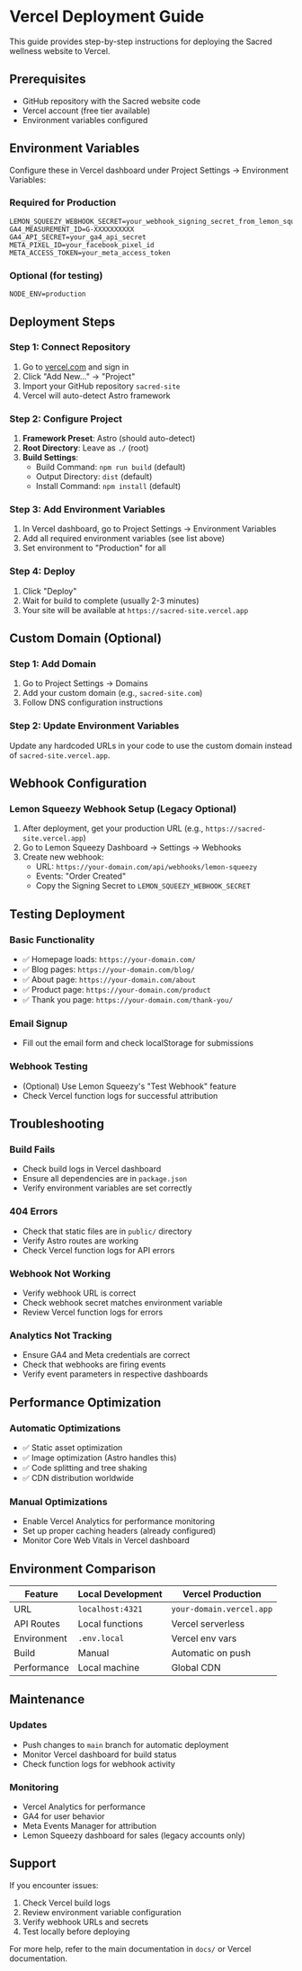 # Vercel Deployment Guide

This guide provides step-by-step instructions for deploying the Sacred wellness website to Vercel.

## Prerequisites

- GitHub repository with the Sacred website code
- Vercel account (free tier available)
- Environment variables configured

## Environment Variables

Configure these in Vercel dashboard under Project Settings → Environment Variables:

### Required for Production
```
LEMON_SQUEEZY_WEBHOOK_SECRET=your_webhook_signing_secret_from_lemon_squeezy
GA4_MEASUREMENT_ID=G-XXXXXXXXXX
GA4_API_SECRET=your_ga4_api_secret
META_PIXEL_ID=your_facebook_pixel_id
META_ACCESS_TOKEN=your_meta_access_token
```

### Optional (for testing)
```
NODE_ENV=production
```

## Deployment Steps

### Step 1: Connect Repository
1. Go to [vercel.com](https://vercel.com) and sign in
2. Click "Add New..." → "Project"
3. Import your GitHub repository `sacred-site`
4. Vercel will auto-detect Astro framework

### Step 2: Configure Project
1. **Framework Preset**: Astro (should auto-detect)
2. **Root Directory**: Leave as `./` (root)
3. **Build Settings**:
   - Build Command: `npm run build` (default)
   - Output Directory: `dist` (default)
   - Install Command: `npm install` (default)

### Step 3: Add Environment Variables
1. In Vercel dashboard, go to Project Settings → Environment Variables
2. Add all required environment variables (see list above)
3. Set environment to "Production" for all

### Step 4: Deploy
1. Click "Deploy"
2. Wait for build to complete (usually 2-3 minutes)
3. Your site will be available at `https://sacred-site.vercel.app`

## Custom Domain (Optional)

### Step 1: Add Domain
1. Go to Project Settings → Domains
2. Add your custom domain (e.g., `sacred-site.com`)
3. Follow DNS configuration instructions

### Step 2: Update Environment Variables
Update any hardcoded URLs in your code to use the custom domain instead of `sacred-site.vercel.app`.

## Webhook Configuration

### Lemon Squeezy Webhook Setup (Legacy Optional)
1. After deployment, get your production URL (e.g., `https://sacred-site.vercel.app`)
2. Go to Lemon Squeezy Dashboard → Settings → Webhooks
3. Create new webhook:
   - URL: `https://your-domain.com/api/webhooks/lemon-squeezy`
   - Events: "Order Created"
   - Copy the Signing Secret to `LEMON_SQUEEZY_WEBHOOK_SECRET`

## Testing Deployment

### Basic Functionality
- ✅ Homepage loads: `https://your-domain.com/`
- ✅ Blog pages: `https://your-domain.com/blog/`
- ✅ About page: `https://your-domain.com/about`
- ✅ Product page: `https://your-domain.com/product`
- ✅ Thank you page: `https://your-domain.com/thank-you/`

### Email Signup
- Fill out the email form and check localStorage for submissions

### Webhook Testing
- (Optional) Use Lemon Squeezy's "Test Webhook" feature
- Check Vercel function logs for successful attribution

## Troubleshooting

### Build Fails
- Check build logs in Vercel dashboard
- Ensure all dependencies are in `package.json`
- Verify environment variables are set correctly

### 404 Errors
- Check that static files are in `public/` directory
- Verify Astro routes are working
- Check Vercel function logs for API errors

### Webhook Not Working
- Verify webhook URL is correct
- Check webhook secret matches environment variable
- Review Vercel function logs for errors

### Analytics Not Tracking
- Ensure GA4 and Meta credentials are correct
- Check that webhooks are firing events
- Verify event parameters in respective dashboards

## Performance Optimization

### Automatic Optimizations
- ✅ Static asset optimization
- ✅ Image optimization (Astro handles this)
- ✅ Code splitting and tree shaking
- ✅ CDN distribution worldwide

### Manual Optimizations
- Enable Vercel Analytics for performance monitoring
- Set up proper caching headers (already configured)
- Monitor Core Web Vitals in Vercel dashboard

## Environment Comparison

| Feature | Local Development | Vercel Production |
|---------|------------------|-------------------|
| URL | `localhost:4321` | `your-domain.vercel.app` |
| API Routes | Local functions | Vercel serverless |
| Environment | `.env.local` | Vercel env vars |
| Build | Manual | Automatic on push |
| Performance | Local machine | Global CDN |

## Maintenance

### Updates
- Push changes to `main` branch for automatic deployment
- Monitor Vercel dashboard for build status
- Check function logs for webhook activity

### Monitoring
- Vercel Analytics for performance
- GA4 for user behavior
- Meta Events Manager for attribution
- Lemon Squeezy dashboard for sales (legacy accounts only)

## Support

If you encounter issues:
1. Check Vercel build logs
2. Review environment variable configuration
3. Verify webhook URLs and secrets
4. Test locally before deploying

For more help, refer to the main documentation in `docs/` or Vercel documentation.
